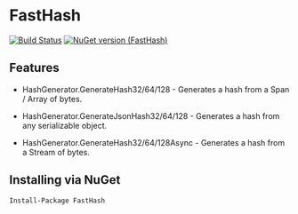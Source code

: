 # FastHash
[![Build Status](https://dev.azure.com/hamishpeebles/FastHash/_apis/build/status/hpeebles.FastHash?branchName=master)](https://dev.azure.com/hamishpeebles/FastHash/_build/latest?definitionId=5&branchName=master)
[![NuGet version (FastHash)](https://img.shields.io/nuget/v/FastHash.svg)](https://www.nuget.org/packages/FastHash/)

## Features
- HashGenerator.GenerateHash32/64/128 - Generates a hash from a Span / Array of bytes.

- HashGenerator.GenerateJsonHash32/64/128 - Generates a hash from any serializable object.

- HashGenerator.GenerateHash32/64/128Async - Generates a hash from a Stream of bytes.

## Installing via NuGet
    Install-Package FastHash
